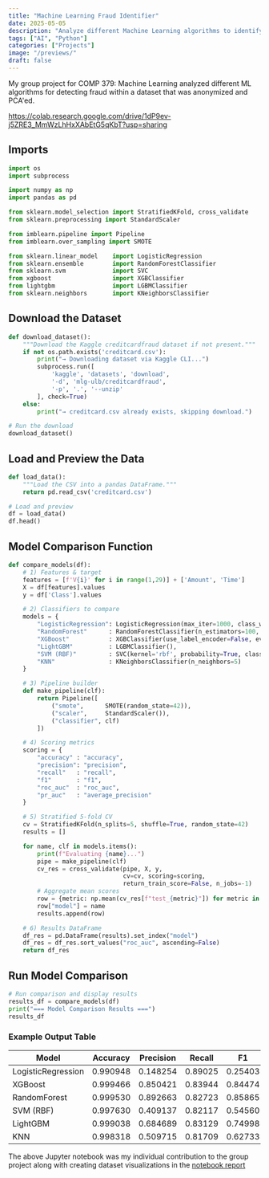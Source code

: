 ```yaml
---
title: "Machine Learning Fraud Identifier"
date: 2025-05-05
description: "Analyze different Machine Learning algorithms to identify fraud within a classified dataset"
tags: ["AI", "Python"]
categories: ["Projects"]
image: "/previews/"
draft: false
---
```


My group project for COMP 379: Machine Learning analyzed different ML algorithms for detecting fraud within a dataset that was anonymized and PCA'ed. 

https://colab.research.google.com/drive/1dP9ev-j5ZRE3_MmWzLhHxXAbEtG5qKbT?usp=sharing



## Imports

```python
import os
import subprocess

import numpy as np
import pandas as pd

from sklearn.model_selection import StratifiedKFold, cross_validate
from sklearn.preprocessing import StandardScaler

from imblearn.pipeline import Pipeline
from imblearn.over_sampling import SMOTE

from sklearn.linear_model    import LogisticRegression
from sklearn.ensemble        import RandomForestClassifier
from sklearn.svm             import SVC
from xgboost                 import XGBClassifier
from lightgbm                import LGBMClassifier
from sklearn.neighbors       import KNeighborsClassifier
```

## Download the Dataset

```python
def download_dataset():
    """Download the Kaggle creditcardfraud dataset if not present."""
    if not os.path.exists('creditcard.csv'):
        print("→ Downloading dataset via Kaggle CLI...")
        subprocess.run([
            'kaggle', 'datasets', 'download',
            '-d', 'mlg-ulb/creditcardfraud',
            '-p', '.', '--unzip'
        ], check=True)
    else:
        print("→ creditcard.csv already exists, skipping download.")

# Run the download
download_dataset()
```

## Load and Preview the Data

```python
def load_data():
    """Load the CSV into a pandas DataFrame."""
    return pd.read_csv('creditcard.csv')

# Load and preview
df = load_data()
df.head()
```

## Model Comparison Function

```python
def compare_models(df):
    # 1) Features & target
    features = [f'V{i}' for i in range(1,29)] + ['Amount', 'Time']
    X = df[features].values
    y = df['Class'].values

    # 2) Classifiers to compare
    models = {
        "LogisticRegression": LogisticRegression(max_iter=1000, class_weight='balanced'),
        "RandomForest"      : RandomForestClassifier(n_estimators=100, class_weight='balanced'),
        "XGBoost"           : XGBClassifier(use_label_encoder=False, eval_metric='logloss'),
        "LightGBM"          : LGBMClassifier(),
        "SVM (RBF)"         : SVC(kernel='rbf', probability=True, class_weight='balanced'),
        "KNN"               : KNeighborsClassifier(n_neighbors=5)
    }

    # 3) Pipeline builder
    def make_pipeline(clf):
        return Pipeline([
            ("smote",      SMOTE(random_state=42)),
            ("scaler",     StandardScaler()),
            ("classifier", clf)
        ])

    # 4) Scoring metrics
    scoring = {
        "accuracy" : "accuracy",
        "precision": "precision",
        "recall"   : "recall",
        "f1"       : "f1",
        "roc_auc"  : "roc_auc",
        "pr_auc"   : "average_precision"
    }

    # 5) Stratified 5-fold CV
    cv = StratifiedKFold(n_splits=5, shuffle=True, random_state=42)
    results = []

    for name, clf in models.items():
        print(f"Evaluating {name}...")
        pipe = make_pipeline(clf)
        cv_res = cross_validate(pipe, X, y,
                                cv=cv, scoring=scoring,
                                return_train_score=False, n_jobs=-1)
        # Aggregate mean scores
        row = {metric: np.mean(cv_res[f"test_{metric}"]) for metric in scoring}
        row["model"] = name
        results.append(row)

    # 6) Results DataFrame
    df_res = pd.DataFrame(results).set_index("model")
    df_res = df_res.sort_values("roc_auc", ascending=False)
    return df_res
```

## Run Model Comparison

```python
# Run comparison and display results
results_df = compare_models(df)
print("=== Model Comparison Results ===")
results_df
```

### Example Output Table

| Model              | Accuracy | Precision | Recall  | F1      | ROC AUC  | PR AUC  |
|--------------------|----------|-----------|---------|---------|----------|---------|
| LogisticRegression | 0.990948 | 0.148254  | 0.89025 | 0.25403 | 0.978925 | 0.75097 |
| XGBoost            | 0.999466 | 0.850421  | 0.83944 | 0.84474 | 0.977823 | 0.85753 |
| RandomForest       | 0.999530 | 0.892663  | 0.82723 | 0.85865 | 0.968977 | 0.85102 |
| SVM (RBF)          | 0.997630 | 0.409137  | 0.82117 | 0.54560 | 0.964244 | 0.70854 |
| LightGBM           | 0.999038 | 0.684689  | 0.83129 | 0.74998 | 0.962026 | 0.81331 |
| KNN                | 0.998318 | 0.509715  | 0.81709 | 0.62733 | 0.914223 | 0.62561 |

The above Jupyter notebook was my individual contribution to the group project along with creating dataset visualizations in the [notebook report](../fraud-predictor-full)